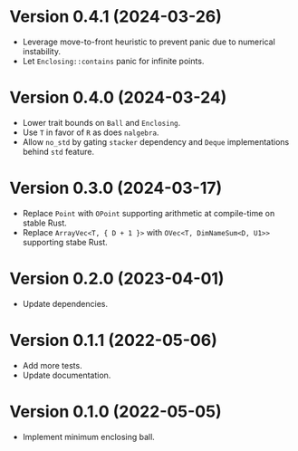 # Version 0.4.1 (2024-03-26)

  * Leverage move-to-front heuristic to prevent panic due to numerical instability.
  * Let `Enclosing::contains` panic for infinite points.

# Version 0.4.0 (2024-03-24)

  * Lower trait bounds on `Ball` and `Enclosing`.
  * Use `T` in favor of `R` as does `nalgebra`.
  * Allow `no_std` by gating `stacker` dependency and `Deque` implementations behind `std` feature.

# Version 0.3.0 (2024-03-17)

  * Replace `Point` with `OPoint` supporting arithmetic at compile-time on stable Rust.
  * Replace `ArrayVec<T, { D + 1 }>` with `OVec<T, DimNameSum<D, U1>>` supporting stabe Rust.

# Version 0.2.0 (2023-04-01)

  * Update dependencies.

# Version 0.1.1 (2022-05-06)

  * Add more tests.
  * Update documentation.

# Version 0.1.0 (2022-05-05)

  * Implement minimum enclosing ball.
